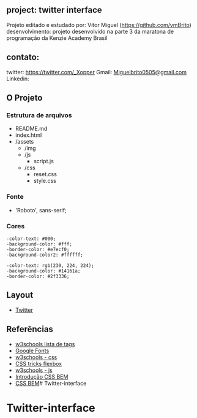 ## project: twitter interface

Projeto editado e estudado por: Vítor Miguel (https://github.com/vmBrito)
desenvolvimento: projeto desenvolvido na parte 3 da maratona de programação da Kenzie Academy Brasil

## contato:
twitter: https://twitter.com/_Xopper
Gmail: Miguelbrito0505@gmail.com
Linkedin:


## O Projeto

### Estrutura de arquivos 

- README.md
- index.html
- /assets
    - /img
    - /js
        - script.js
    - /css
        - reset.css
        - style.css

### Fonte

- 'Roboto', sans-serif;

### Cores

<!-- DARK MODE OFF -->
    -color-text: #000;
    -background-color: #fff;
    -border-color: #e7ecf0;
    -background-color2: #ffffff;
<!-- DARK MODE ON -->
    -color-text: rgb(230, 224, 224);
    -background-color: #14161a;
    -border-color: #2f3336;

## Layout

- [Twitter](./assets/img/twitter.png)

## Referências
- [w3schools lista de tags](https://www.w3schools.com/tags/default.asp)
- [Google Fonts](https://fonts.google.com/)
- [w3schools - css](https://www.w3schools.com/css/)
- [CSS tricks flexbox](https://css-tricks.com/snippets/css/a-guide-to-flexbox/)
- [w3schools - js](https://www.w3schools.com/js/default.asp)
- [Introdução CSS BEM](http://getbem.com/introduction/)
- [CSS BEM](http://getbem.com/naming/)# Twitter-interface
# Twitter-interface
